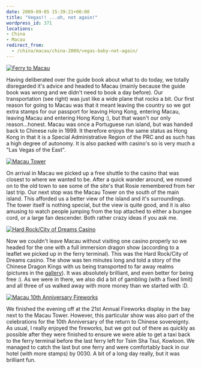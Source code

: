 ```yaml
---
date: 2009-09-05 15:39:21+00:00
title: "Vegas!! ...oh, not again!"
wordpress_id: 371
locations:
- China
- Macau
redirect_from:
  - /china/macau/china-2009/vegas-baby-not-again/
---
```


[![Ferry to Macau](http://travel.perry-online.me.uk/files/2012/08/sfpgMjAwOS8yMDA5LjA4LjA1IC0gMjAwOS4wOS4xMSBUb3VyIG9mIENoaW5hLzIwMDkuMDguMzEgLSAyMDA5LjA5LjExIEhvbmcgS29uZy8qSU1HXzQ3NjYuSlBHKippbWFnZSoqY2E4YjRjZDQ2ZDdkZTgzNWM0MTA2Y2Y1ZjNlNTU4NjQamp-300x199.jpg)](http://travel.perry-online.me.uk/files/2012/08/sfpgMjAwOS8yMDA5LjA4LjA1IC0gMjAwOS4wOS4xMSBUb3VyIG9mIENoaW5hLzIwMDkuMDguMzEgLSAyMDA5LjA5LjExIEhvbmcgS29uZy8qSU1HXzQ3NjYuSlBHKippbWFnZSoqY2E4YjRjZDQ2ZDdkZTgzNWM0MTA2Y2Y1ZjNlNTU4NjQamp.jpg)


Having deliberated over the guide book about what to do today, we totally disregarded it's advice and headed to Macau (mainly because the guide book was wrong and we didn't need to book a day before). Our transportation (see right) was just like a wide plane that rocks a bit. Our first reason for going to Macau was that it meant leaving the country so we got extra stamps for our passport for leaving Hong Kong, entering Macau, leaving Macau and entering Hong Kong :), but that wasn't our only reason...honest. <!-- more -->Macau was once a Portuguese run island, but was handed back to Chinese rule in 1999. It therefore enjoys the same status as Hong Kong in that it is a Special Administrative Region of the PRC and as such has a high degree of autonomy. It is also packed with casino's so is very much a "Las Vegas of the East".


[![Macau Tower](http://travel.perry-online.me.uk/files/2012/08/sfpgMjAwOS8yMDA5LjA4LjA1IC0gMjAwOS4wOS4xMSBUb3VyIG9mIENoaW5hLzIwMDkuMDguMzEgLSAyMDA5LjA5LjExIEhvbmcgS29uZy8qSU1HXzQ3NzQuSlBHKippbWFnZSoqYWI3MzRjYjk1NWM1ZGY2NmEzNjUwYmMwOWM5MDlmOTMamp-199x300.jpg)](http://travel.perry-online.me.uk/files/2012/08/sfpgMjAwOS8yMDA5LjA4LjA1IC0gMjAwOS4wOS4xMSBUb3VyIG9mIENoaW5hLzIwMDkuMDguMzEgLSAyMDA5LjA5LjExIEhvbmcgS29uZy8qSU1HXzQ3NzQuSlBHKippbWFnZSoqYWI3MzRjYjk1NWM1ZGY2NmEzNjUwYmMwOWM5MDlmOTMamp.jpg)


On arrival in Macau we picked up a free shuttle to the casino that was closest to where we wanted to be. After a quick wander around, we moved on to the old town to see some of the site's that Rosie remembered from her last trip. Our next stop was the Macau Tower on the south of the main island. This afforded us a better view of the island and it's surroundings. The tower itself is nothing special, but the view is quite good, and it is also amusing to watch people jumping from the top attached to either a bungee cord, or a large fan descender. Both rather crazy ideas if you ask me.


[![Hard Rock/City of Dreams Casino](http://travel.perry-online.me.uk/files/2012/08/sfpgMjAwOS8yMDA5LjA4LjA1IC0gMjAwOS4wOS4xMSBUb3VyIG9mIENoaW5hLzIwMDkuMDguMzEgLSAyMDA5LjA5LjExIEhvbmcgS29uZy8qSU1HXzQ4NDYuSlBHKippbWFnZSoqNTZjNGY3ZDA2YmUxZDBkNjBhNDZmYTg1YzIyMWM0Mjgamp-199x300.jpg)](http://travel.perry-online.me.uk/files/2012/08/sfpgMjAwOS8yMDA5LjA4LjA1IC0gMjAwOS4wOS4xMSBUb3VyIG9mIENoaW5hLzIwMDkuMDguMzEgLSAyMDA5LjA5LjExIEhvbmcgS29uZy8qSU1HXzQ4NDYuSlBHKippbWFnZSoqNTZjNGY3ZDA2YmUxZDBkNjBhNDZmYTg1YzIyMWM0Mjgamp.jpg)


Now we couldn't leave Macau without visiting one casino properly so we headed for the one with a full immersion dragon show (according to a leaflet we picked up in the ferry terminal). This was the Hard Rock/City of Dreams casino. The show was ten minutes long and told a story of the Chinese Dragon Kings with us being transported to far away realms (pictures in the [gallery](http://photos.perry-online.me.uk/travel/2009/0805-0911-tour-of-china/0831-0911-hong-kong/)). It was absolutely brilliant, and even better for being free :). As we were in there, we also did a bit of gambling (with a fixed limit) and all three of us walked away with more money than we started with :D.


[![Macau 10th Anniversary Fireworks](http://travel.perry-online.me.uk/files/2012/08/sfpgMjAwOS8yMDA5LjA4LjA1IC0gMjAwOS4wOS4xMSBUb3VyIG9mIENoaW5hLzIwMDkuMDguMzEgLSAyMDA5LjA5LjExIEhvbmcgS29uZy8qSU1HXzQ4NjEuSlBHKippbWFnZSoqNGUyYjgxMmRhZDFkY2FiNmE3YmQ1MmE5ZTFkZjgzMWQamp-300x199.jpg)](http://travel.perry-online.me.uk/files/2012/08/sfpgMjAwOS8yMDA5LjA4LjA1IC0gMjAwOS4wOS4xMSBUb3VyIG9mIENoaW5hLzIwMDkuMDguMzEgLSAyMDA5LjA5LjExIEhvbmcgS29uZy8qSU1HXzQ4NjEuSlBHKippbWFnZSoqNGUyYjgxMmRhZDFkY2FiNmE3YmQ1MmE5ZTFkZjgzMWQamp.jpg)


We finished the evening off at the 21st Annual Fireworks display in the bay next to the Macau Tower. However, this particular show was also part of the celebrations for the 10th Anniversary of the return to Chinese sovereignty. As usual, I really enjoyed the fireworks, but we got out of there as quickly as possible after they were finished to ensure we were able to get a taxi back to the ferry terminal before the last ferry left for Tsim Sha Tsui, Kowloon. We managed to catch the last but one ferry and were comfortably back in our hotel (with more stamps) by 0030. A bit of a long day really, but it was brilliant fun.

